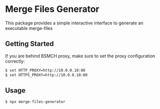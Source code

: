 # Merge Files Generator
This package provides a simple interactive interface to generate an executable merge-files

## Getting Started
If you are behind BSMCH proxy, make sure to set the proxy configuration correctly:
```sh
$ set HTTP_PROXY=http://10.0.0.10:80
$ set HTTPS_PROXY=http://10.0.0.10:80
```

## Usage
```sh
$ npx merge-files-generator
```
